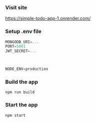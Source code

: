 ### Visit site
https://simple-todo-app-1.onrender.com/


### Setup .env file

```js
MONGODB_URI=...
PORT=5001
JWT_SECRET=...



NODE_ENV=production
```

### Build the app

```shell
npm run build
```

### Start the app

```shell
npm start
```
